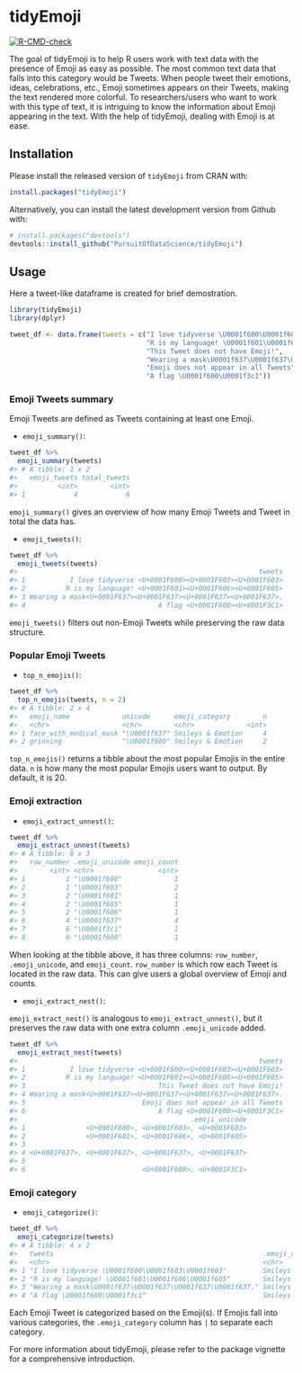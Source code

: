 
<!-- README.md is generated from README.Rmd. Please edit that file -->

# tidyEmoji

<!-- badges: start -->

[![R-CMD-check](https://github.com/PursuitOfDataScience/tidyEmoji/workflows/R-CMD-check/badge.svg)](https://github.com/PursuitOfDataScience/tidyEmoji/actions)
<!-- badges: end -->

The goal of tidyEmoji is to help R users work with text data with the
presence of Emoji as easy as possible. The most common text data that
falls into this category would be Tweets. When people tweet their
emotions, ideas, celebrations, etc., Emoji sometimes appears on their
Tweets, making the text rendered more colorful. To researchers/users who
want to work with this type of text, it is intriguing to know the
information about Emoji appearing in the text. With the help of
tidyEmoji, dealing with Emoji is at ease.

## Installation

Please install the released version of `tidyEmoji` from CRAN with:

``` r
install.packages("tidyEmoji")
```

Alternatively, you can install the latest development version from
Github with:

``` r
# install.packages("devtools")
devtools::install_github("PursuitOfDataScience/tidyEmoji")
```

## Usage

Here a tweet-like dataframe is created for brief demostration.

``` r
library(tidyEmoji)
library(dplyr)
```

``` r
tweet_df <- data.frame(tweets = c("I love tidyverse \U0001f600\U0001f603\U0001f603",
                                  "R is my language! \U0001f601\U0001f606\U0001f605",
                                  "This Tweet does not have Emoji!",
                                  "Wearing a mask\U0001f637\U0001f637\U0001f637\U0001f637.",
                                  "Emoji does not appear in all Tweets",
                                  "A flag \U0001f600\U0001f3c1"))
```

### Emoji Tweets summary

Emoji Tweets are defined as Tweets containing at least one Emoji.

-   `emoji_summary()`:

``` r
tweet_df %>%
  emoji_summary(tweets)
#> # A tibble: 1 x 2
#>   emoji_tweets total_tweets
#>          <int>        <int>
#> 1            4            6
```

`emoji_summary()` gives an overview of how many Emoji Tweets and Tweet
in total the data has.

-   `emoji_tweets()`:

``` r
tweet_df %>%
  emoji_tweets(tweets)
#>                                                            tweets
#> 1           I love tidyverse <U+0001F600><U+0001F603><U+0001F603>
#> 2          R is my language! <U+0001F601><U+0001F606><U+0001F605>
#> 3 Wearing a mask<U+0001F637><U+0001F637><U+0001F637><U+0001F637>.
#> 4                                 A flag <U+0001F600><U+0001F3C1>
```

`emoji_tweets()` filters out non-Emoji Tweets while preserving the raw
data structure.

### Popular Emoji Tweets

-   `top_n_emojis()`:

``` r
tweet_df %>%
  top_n_emojis(tweets, n = 2)
#> # A tibble: 2 x 4
#>   emoji_name             unicode      emoji_category        n
#>   <chr>                  <chr>        <chr>             <int>
#> 1 face_with_medical_mask "\U0001f637" Smileys & Emotion     4
#> 2 grinning               "\U0001f600" Smileys & Emotion     2
```

`top_n_emojis()` returns a tibble about the most popular Emojis in the
entire data. `n` is how many the most popular Emojis users want to
output. By default, it is 20.

### Emoji extraction

-   `emoji_extract_unnest()`:

``` r
tweet_df %>%
  emoji_extract_unnest(tweets)
#> # A tibble: 8 x 3
#>   row_number .emoji_unicode emoji_count
#>        <int> <chr>                <int>
#> 1          1 "\U0001f600"             1
#> 2          1 "\U0001f603"             2
#> 3          2 "\U0001f601"             1
#> 4          2 "\U0001f605"             1
#> 5          2 "\U0001f606"             1
#> 6          4 "\U0001f637"             4
#> 7          6 "\U0001f3c1"             1
#> 8          6 "\U0001f600"             1
```

When looking at the tibble above, it has three columns: `row_number`,
`.emoji_unicode`, and `emoji_count`. `row_number` is which row each
Tweet is located in the raw data. This can give users a global overview
of Emoji and counts.

-   `emoji_extract_nest()`:

`emoji_extract_nest()` is analogous to `emoji_extract_unnest()`, but it
preserves the raw data with one extra column `.emoji_unicode` added.

``` r
tweet_df %>%
  emoji_extract_nest(tweets)
#>                                                            tweets
#> 1           I love tidyverse <U+0001F600><U+0001F603><U+0001F603>
#> 2          R is my language! <U+0001F601><U+0001F606><U+0001F605>
#> 3                                 This Tweet does not have Emoji!
#> 4 Wearing a mask<U+0001F637><U+0001F637><U+0001F637><U+0001F637>.
#> 5                             Emoji does not appear in all Tweets
#> 6                                 A flag <U+0001F600><U+0001F3C1>
#>                                           .emoji_unicode
#> 1               <U+0001F600>, <U+0001F603>, <U+0001F603>
#> 2               <U+0001F601>, <U+0001F606>, <U+0001F605>
#> 3                                                       
#> 4 <U+0001F637>, <U+0001F637>, <U+0001F637>, <U+0001F637>
#> 5                                                       
#> 6                             <U+0001F600>, <U+0001F3C1>
```

### Emoji category

-   `emoji_categorize()`:

``` r
tweet_df %>%
  emoji_categorize(tweets)
#> # A tibble: 4 x 2
#>   tweets                                                    .emoji_category     
#>   <chr>                                                     <chr>               
#> 1 "I love tidyverse \U0001f600\U0001f603\U0001f603"         Smileys & Emotion   
#> 2 "R is my language! \U0001f601\U0001f606\U0001f605"        Smileys & Emotion   
#> 3 "Wearing a mask\U0001f637\U0001f637\U0001f637\U0001f637." Smileys & Emotion   
#> 4 "A flag \U0001f600\U0001f3c1"                             Smileys & Emotion|F~
```

Each Emoji Tweet is categorized based on the Emoji(s). If Emojis fall
into various categories, the `.emoji_category` column has `|` to
separate each category.

For more information about tidyEmoji, please refer to the package
vignette for a comprehensive introduction.
